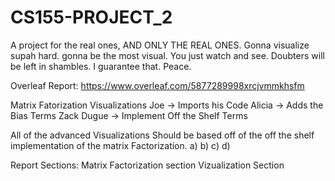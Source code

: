 # CS155-PROJECT_2
A project for the real ones, AND ONLY THE REAL ONES. Gonna visualize supah hard. gonna be the most visual. You just watch and see. Doubters will be left in shambles. I guarantee that. Peace. 

Overleaf Report: https://www.overleaf.com/5877289998xrcjvmmkhsfm

Matrix Fatorization Visualizations
Joe -> Imports his Code
Alicia -> Adds the Bias Terms
Zack Dugue -> Implement Off the Shelf Terms

All of the advanced Visualizations Should be based off of the off the shelf implementation of the matrix Factorization.
a)
b)
c)
d) 

Report Sections:
Matrix Factorization section
Vizualization Section

